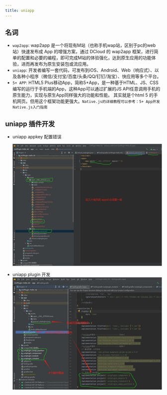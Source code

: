 ```yaml
---
title: uniapp
---
```


## 名词

- `wap2app`: wap2app 是一个将现有M站（也称手机wap站，区别于pc的web站）快速发布成 App 的增强方案，通过 DCloud 的 wap2app
  框架，进行简单的配置和必要的编程，即可完成M站的体验强化，达到原生应用的功能体验，进而再发布为原生安装包或流应用。
- `uniapp`: 开发者编写一套代码，可发布到iOS、Android、Web（响应式）、以及各种小程序（微信/支付宝/百度/头条/QQ/钉钉/淘宝）、快应用等多个平台。
- `5+ APP`: HTML5 Plus移动App，简称5+App，是一种基于HTML、JS、CSS编写的运行于手机端的App，这种App可以通过扩展的JS API任意调用手机的原生能力，实现与原生App同样强大的功能和性能。
  其实就是个html 5 的手机网页。但用这个框架功能更强大。`Native.js的详细教程可以参考：5+ App开发Native.js入门指南`

## uniapp 插件开发

- uniapp appkey 配置错误

  ![uniapp appkey 配置错误](../images/uniapp/uniapp_appkey_error1.png)
- uniapp plugin 开发
  ![uniapp_custom_plugin开发](../images/uniapp/uniapp_custom_plugin.png)
